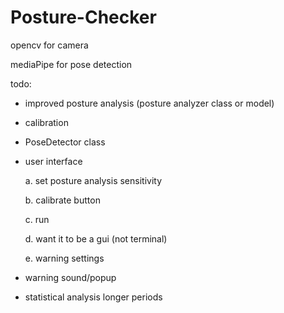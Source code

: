# Posture-Checker
opencv for camera

mediaPipe for pose detection

todo: 
  - improved posture analysis (posture analyzer class or model)
  - calibration
  - PoseDetector class
  - user interface

    a. set posture analysis sensitivity

    b. calibrate button

    c. run

    d. want it to be a gui (not terminal)

    e. warning settings
    
  - warning sound/popup
  - statistical analysis longer periods
    
